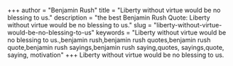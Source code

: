 +++
author = "Benjamin Rush"
title = "Liberty without virtue would be no blessing to us."
description = "the best Benjamin Rush Quote: Liberty without virtue would be no blessing to us."
slug = "liberty-without-virtue-would-be-no-blessing-to-us"
keywords = "Liberty without virtue would be no blessing to us.,benjamin rush,benjamin rush quotes,benjamin rush quote,benjamin rush sayings,benjamin rush saying,quotes, sayings,quote, saying, motivation"
+++
Liberty without virtue would be no blessing to us.
